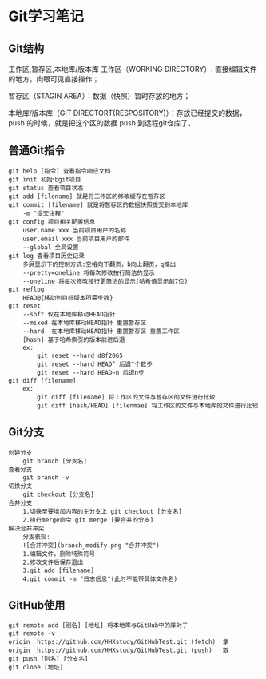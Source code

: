 # Git学习笔记

## Git结构

工作区,暂存区,本地库/版本库
工作区（WORKING DIRECTORY）: 直接编辑文件的地方，肉眼可见直接操作；

暂存区（STAGIN AREA）：数据（快照）暂时存放的地方；

本地库/版本库（GIT DIRECTORT(RESPOSITORY)）：存放已经提交的数据，push 的时候，就是把这个区的数据 push 到远程git仓库了。

## 普通Git指令

    git help [指令] 查看指令响应文档
    git init 初始化git项目
    git status 查看项目状态
    git add [filename] 就是将工作区的修改缓存在暂存区
    git commit [filename] 就是将暂存区的数据快照提交到本地库
        -m "提交注释"
    git config 项目相关配置信息
        user.name xxx 当前项目用户的名称
        user.email xxx 当前项目用户的邮件
        --global 全局设置
    git log 查看项目历史记录
        多屏显示下的控制方式:空格向下翻页，b向上翻页，q推出
        --pretty=oneline 将每次修改按行简洁的显示
        --oneline 将每次修改按行更简洁的显示(哈希值显示前7位)
    git reflog
        HEAD@{移动到目标版本所需步数}
    git reset
        --soft 仅在本地库移动HEAD指针
        --mixed 在本地库移动HEAD指针 重置暂存区
        --hard  在本地库移动HEAD指针 重置暂存区 重置工作区
        [hash] 基于哈希索引的版本前进后退
        ex:
            git reset --hard d8f2065
            git reset --hard HEAD^ 后退^个数步
            git reset --hard HEAD~n 后退n步
    git diff [filename]
        ex:
            git diff [filename] 将工作区的文件与暂存区的文件进行比较
            git diff [hash/HEAD] [filenmae] 将工作区的文件与本地库的文件进行比较

## Git分支

    创建分支
        git branch [分支名]
    查看分支
        git branch -v
    切换分支
        git checkout [分支名]
    合并分支
        1.切换至要增加内容的主分支上 git checkout [分支名]
        2.执行merge命令 git merge [要合并的分支]
    解决合并冲突
        分支表现: 
        ![合并冲突](branch_modify.png "合并冲突") 
        1.编辑文件，删除特殊符号
        2.修改文件后保存退出
        3.git add [filename]
        4.git commit -m "日志信息"(此时不能带具体文件名)

## GitHub使用

    git remote add [别名] [地址] 将本地库与GitHub中的库对于
    git remote -v
    origin  https://github.com/HHXstudy/GitHubTest.git (fetch)  拿
    origin  https://github.com/HHXstudy/GitHubTest.git (push)   取
    git push [别名] [分支名]
    git clone [地址]